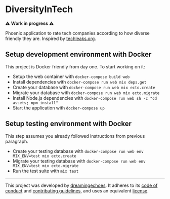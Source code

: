 # DiversityInTech

:warning: **Work in progress** :warning:

Phoenix application to rate tech companies according to how diverse friendly they are. Inspired by [techleaks.org](https://www.techleaks.org/).

## Setup development environment with Docker

This project is Docker friendly from day one. To start working on it:

* Setup the web container with `docker-compose build web`
* Install dependencies with `docker-compose run web mix deps.get`
* Create your database with `docker-compose run web mix ecto.create`
* Migrate your database with `docker-compose run web mix ecto.migrate`
* Install Node.js dependencies with `docker-compose run web sh -c "cd assets; npm install"`
* Start the application with `docker-compose up`

## Setup testing environment with Docker

This step assumes you already followed instructions from previous paragraph.

* Create your testing database with `docker-compose run web env MIX_ENV=test mix ecto.create`
* Migrate your testing database with `docker-compose run web env MIX_ENV=test mix ecto.migrate`
* Run the test suite with `mix test`

----------------------------

This project was developed by [dreamingechoes](https://github.com/dreamingechoes).
It adheres to its [code of conduct](https://github.com/dreamingechoes/base/blob/master/files/CODE_OF_CONDUCT.md) and
[contributing guidelines](https://github.com/dreamingechoes/base/blob/master/files/CONTRIBUTING.md), and uses an equivalent [license](https://github.com/dreamingechoes/base/blob/master/files/LICENSE).
